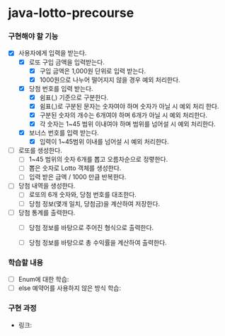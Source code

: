 # java-lotto-precourse

### 구현해야 할 기능
- [x] 사용자에게 입력을 받는다.
  - [x] 로또 구입 금액을 입력받는다.
    - [x] 구입 금액은 1,000원 단위로 입력 받는다.
    - [x] 1000원으로 나누어 떨어지지 않을 경우 예외 처리한다.
  
  - [x] 당첨 번호를 입력 받는다.
    - [x] 쉼표(,) 기준으로 구분한다.
    - [x] 쉼표(,)로 구분된 문자는 숫자여야 하며 숫자가 아닐 시 예외 처리 한다.
    - [x] 구분된 숫자의 개수는 6개여야 하며 6개가 아닐 시 예외 처리한다.
    - [x] 각 숫자는 1~45 범위 이내여야 하며 범위를 넘어설 시 예외 처리한다.
  
  - [x] 보너스 번호를 입력 받는다.
    - [x] 입력이 1~45범위 이내를 넘어설 시 예외 처리한다.

- [ ] 로또를 생성한다.
  - [ ] 1~45 범위의 숫자 6개를 뽑고 오름차순으로 정렿한다. 
  - [ ] 뽑은 숫자로 Lotto 객체를 생성한다.
  - [ ] 입력 받은 금액 / 1000 만큼 반복한다.

- [ ] 당첨 내역을 생성한다.
  - [ ] 로또의 6개 숫자와, 당첨 번호를 대조한다.
  - [ ] 당첨 정보(몇개 일치, 당첨금)을 계산하여 저장한다.

- [ ] 당첨 통계를 출력한다.
  - [ ] 당첨 정보를 바탕으로 주어진 형식으로 출력한다.
  - [ ] 당첨 정보를 바탕으로 총 수익률을 계산하여 출력한다.


### 학습할 내용
- [ ] Enum에 대한 학습: 
- [ ] else 예약어를 사용하지 않은 방식 학습: 

### 구현 과정
- 링크: 
